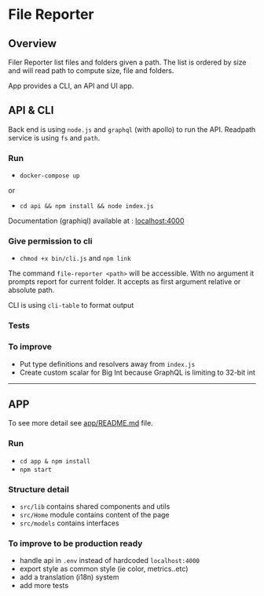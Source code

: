 # File Reporter

## Overview

Filer Reporter list files and folders given a path.
The list is ordered by size and will read path to compute size, file and folders.

App provides a CLI, an API and UI app.

## API & CLI

Back end is using `node.js` and `graphql` (with apollo) to run the API.
Readpath service is using `fs` and `path`.


### Run 

- `docker-compose up`

or

- `cd api && npm install && node index.js`

Documentation (graphiql) available at : [localhost:4000](http://localhost:4000/)

### Give permission to cli

- `chmod +x bin/cli.js` and `npm link`

The command `file-reporter <path>` will be accessible. 
With no argument it prompts report for current folder.
It accepts as first argument relative or absolute path.

CLI is using `cli-table` to format output

### Tests

### To improve

- Put type definitions and resolvers away from `index.js`
- Create custom scalar for Big Int because GraphQL is limiting to 32-bit int

---

## APP

To see more detail see [app/README.md](app/README.md) file.

### Run

- `cd app & npm install`
- `npm start`

### Structure detail

- `src/lib` contains shared components and utils
- `src/Home` module contains content of the page
- `src/models` contains interfaces

### To improve to be production ready

- handle api in `.env` instead of hardcoded `localhost:4000`
- export style as common style (ie color, metrics..etc)
- add a translation (i18n) system
- add more tests

